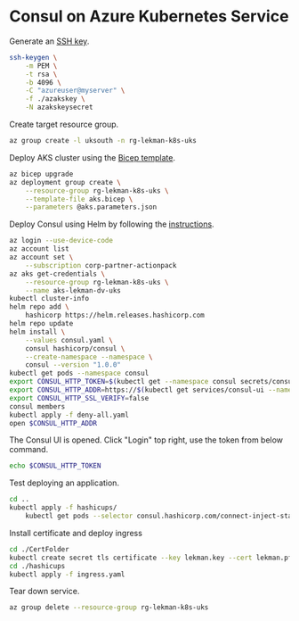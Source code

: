 # Consul on Azure Kubernetes Service

Generate an [SSH key](./azakskey.pub).

```bash
ssh-keygen \
    -m PEM \
    -t rsa \
    -b 4096 \
    -C "azureuser@myserver" \
    -f ./azakskey \
    -N azakskeysecret
```

Create target resource group.

```bash
az group create -l uksouth -n rg-lekman-k8s-uks
```

Deploy AKS cluster using the [Bicep template](./aks.bicep).

```bash
az bicep upgrade
az deployment group create \
    --resource-group rg-lekman-k8s-uks \
    --template-file aks.bicep \
    --parameters @aks.parameters.json
```

Deploy Consul using Helm by following the [instructions](https://developer.hashicorp.com/consul/tutorials/kubernetes/kubernetes-aks-azure).

```bash
az login --use-device-code
az account list
az account set \
    --subscription corp-partner-actionpack
az aks get-credentials \
    --resource-group rg-lekman-k8s-uks \
    --name aks-lekman-dv-uks
kubectl cluster-info
helm repo add \
    hashicorp https://helm.releases.hashicorp.com
helm repo update
helm install \
    --values consul.yaml \
    consul hashicorp/consul \
    --create-namespace --namespace \
    consul --version "1.0.0"
kubectl get pods --namespace consul
export CONSUL_HTTP_TOKEN=$(kubectl get --namespace consul secrets/consul-bootstrap-acl-token --template={{.data.token}} | base64 -d)
export CONSUL_HTTP_ADDR=https://$(kubectl get services/consul-ui --namespace consul -o jsonpath='{.status.loadBalancer.ingress[0].ip}')
export CONSUL_HTTP_SSL_VERIFY=false
consul members
kubectl apply -f deny-all.yaml
open $CONSUL_HTTP_ADDR
```

The Consul UI is opened. Click "Login" top right, use the token from below command.

```bash
echo $CONSUL_HTTP_TOKEN
```

Test deploying an application.

```bash
cd ..
kubectl apply -f hashicups/
    kubectl get pods --selector consul.hashicorp.com/connect-inject-status=injected
```

Install certificate and deploy ingress

```bash
cd ./CertFolder
kubectl create secret tls certificate --key lekman.key --cert lekman.pfx
cd ./hashicups
kubectl apply -f ingress.yaml
```

Tear down service.

```bash
az group delete --resource-group rg-lekman-k8s-uks
```
